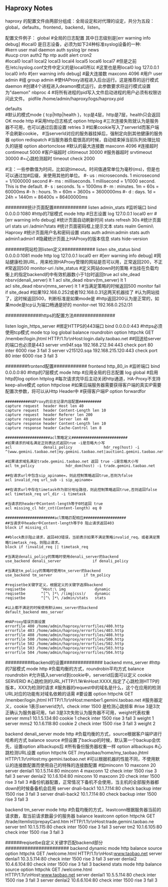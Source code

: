## Haproxy Notes

haproxy 的配置文件由两部分组成：全局设定和对代理的设定，共分为五段：global，defaults，frontend，backend，listen。


配置文件例子：
global
    #全局的日志配置 其中日志级别是[err warning info debug]
    #local0 是日志设备，必须为如下24种标准syslog设备的一种:                     
    #kern   user   mail   daemon auth   syslog lpr    news   
    #uucp   cron   auth2  ftp    ntp    audit  alert  cron2  
    #local0 local1 local2 local3 local4 local5 local6 local7 
#但是之前在/etc/syslog.conf文件中定义的是local0所以
    #这里也是用local0
    log 127.0.0.1 local0 info #[err warning info debug]
    #最大连接数
    maxconn 4096
#用户
    user admin
    #组
    group admin
    #使HAProxy进程进入后台运行。这是推荐的运行模式
    daemon
    #创建4个进程进入deamon模式运行。此参数要求将运行模式设置为"daemon"
    nbproc 4
    #将所有进程的pid写入文件<pidfile>启动进程的用户必须有权限访问此文件。
    pidfile /home/admin/haproxy/logs/haproxy.pid
 
defaults                
    #默认的模式mode { tcp|http|health }，tcp是4层，http是7层，health只会返回OK
    mode http
    #采用http日志格式
    option httplog
    #三次连接失败就认为是服务器不可用，也可以通过后面设置
    retries 3
    #如果cookie写入了serverId而客户端不会刷新cookie，
    #当serverId对应的服务器挂掉后，强制定向到其他健康的服务器
    option redispatch
    #当服务器负载很高的时候，自动结束掉当前队列处理比较久的链接
    option abortonclose
    #默认的最大连接数
    maxconn 4096
    #连接超时
    contimeout 5000
    #客户端超时
    clitimeout 30000
    #服务器超时
    srvtimeout 30000
    #=心跳检测超时
    timeout check 2000
   
#注：一些参数值为时间，比如说timeout。时间值通常单位为毫秒(ms)，但是也可以通过加#后缀，来使用其他的单位。
#- us : microseconds. 1 microsecond = 1/1000000 second
#- ms : milliseconds. 1 millisecond = 1/1000 second. This is the default.
#- s  : seconds. 1s = 1000ms
#- m  : minutes. 1m = 60s = 60000ms
#- h  : hours.   1h = 60m = 3600s = 3600000ms
#- d  : days.    1d = 24h = 1440m = 86400s = 86400000ms
 
########统计页面配置############
listen admin_stats
    #监听端口
    bind 0.0.0.0:1080
    #http的7层模式
    mode http
    #日志设置
    log 127.0.0.1 local0 err #[err warning info debug]
    #统计页面自动刷新时间
    stats refresh 30s
    #统计页面url
    stats uri /admin?stats
    #统计页面密码框上提示文本
    stats realm  Gemini\ Haproxy
    #统计页面用户名和密码设置
    stats auth admin:admin
    stats auth admin1:admin1
    #隐藏统计页面上HAProxy的版本信息
    stats hide-version
 
#######网站检测listen定义############
listen site_status
    bind 0.0.0.0:1081
    mode http
    log 127.0.0.1 local0 err #[err warning info debug]
    #网站健康检测URL，用来检测HAProxy管理的网站是否可以用，正常返回200，不正
#常返回500
    monitor-uri /site_status
    #定义网站down时的策略
    #当挂在负载均衡上的指定backend的中有效机器数小于1台时返回true
    acl site_dead   nbsrv(denali_server) lt 1
    acl site_dead   nbsrv(tm_server) lt 1                                                                                                                   
    acl site_dead   nbsrv(mms_server) lt 1
    #当满足策略的时候返回500
    monitor fail if site_dead
    #如果192.168.0.252或者192.168.0.31这两天机器挂了
    #认为网站挂了，这时候返回500，判断标准是如果mode是
    #http返回200认为是正常的，如果mode是tcp认为端口畅通是好的
monitor-net 192.168.0.252/31
 
#############https的配置方法###############
 
listen login_https_server
#绑定HTTPS的443端口
bind 0.0.0.0:443
#https必须使用tcp模式
mode tcp
log global
balance roundrobin
option httpchk GET /member/login.jhtml HTTP/1.1\r\nHost:login.daily.taobao.net
##回送给server的端口也必须是443
server vm94f.sqa   192.168.212.94:443  check port 80 inter 6000 rise 3 fall 3
server v215120.sqa 192.168.215.120:443 check port 80 inter 6000 rise 3 fall 3

 
########frontend配置############
frontend http_80_in
    #监听端口
    bind 0.0.0.0:80
    #http的7层模式
    mode http
    #应用全局的日志配置
    log global
    #启用http的log
    option httplog
    #每次请求完毕后主动关闭http通道，HA-Proxy不支持keep-alive模式
    option httpclose
#如果后端服务器需要获得客户端的真实IP需要配置次参数，将可以从Http Header中
#获得客户端IP
    option forwardfor
   
    ###########HAProxy的日志记录内容配置##########
    capture request  header Host len 40
    capture request  header Content-Length len 10
    capture request  header Referer len 200
    capture response header Server len 40
    capture response header Content-Length len 10
    capture response header Cache-Control len 8
   
    ####################acl策略定义#########################
    #如果请求的域名满足正则表达式返回true -i是忽略大小写
    acl              denali_policy              hdr_reg(host) -i ^(www.gemini.taobao.net|my.gemini.taobao.net|auction1.gemini.taobao.net)$
   
    #如果请求域名满足trade.gemini.taobao.net 返回 true -i是忽略大小写
    acl tm_policy              hdr_dom(host) -i trade.gemini.taobao.net
   
    ##在请求url中包含sip_apiname=，则此控制策略返回true,否则为false
    acl invalid_req url_sub -i sip_apiname=
   
    ##在请求url中存在timetask作为部分地址路径，则此控制策略返回true,否则返回false
    acl timetask_req url_dir -i timetask
   
    #当请求的header中Content-length等于0时返回 true
    acl missing_cl hdr_cnt(Content-length) eq 0
   
    ######################acl策略匹配相应###################
    ##当请求中header中Content-length等于0 阻止请求返回403
    block if missing_cl
 
    ##block表示阻止请求，返回403错误，当前表示如果不满足策略invalid_req，或者满足策略timetask_req，则阻止请求。   
    block if !invalid_req || timetask_req 
   
    #当满足denali_policy的策略时使用denali_server的backend
    use_backend denali_server              if denali_policy
   
    #当满足tm_policy的策略时使用tm_server的backend
    use_backend tm_server              if tm_policy
   
    #reqisetbe关键字定义，根据定义的关键字选择backend
    reqisetbe       ^Host:\ img             dynamic
    reqisetbe       ^[^\ ]*\ /(img|css)/    dynamic
    reqisetbe       ^[^\ ]*\ /admin/stats   stats
   
    #以上都不满足的时候使用默认mms_server的backend
    default_backend mms_server
   
    #HAProxy错误页面设置
    errorfile 400 /home/admin/haproxy/errorfiles/400.http
    errorfile 403 /home/admin/haproxy/errorfiles/403.http
    errorfile 408 /home/admin/haproxy/errorfiles/408.http
    errorfile 500 /home/admin/haproxy/errorfiles/500.http
    errorfile 502 /home/admin/haproxy/errorfiles/502.http
    errorfile 503 /home/admin/haproxy/errorfiles/503.http
    errorfile 504 /home/admin/haproxy/errorfiles/504.http
##########backend的设置##############
backend mms_server
   #http的7层模式
    mode http
    #负载均衡的方式，roundrobin平均方式
    balance roundrobin
    #允许插入serverid到cookie中，serverid后面可以定义
    cookie SERVERID
    #心跳检测的URL,HTTP/1.1¥r¥nHost:XXXX,指定了心跳检测HTTP的版本，XXX为检测时请求
    #服务器的request中的域名是什么，这个在应用的检测URL对应的功能有对域名依赖的话需
    #要设置
    option httpchk GET /member/login.jhtml HTTP/1.1\r\nHost:member1.gemini.taobao.net
    #服务器定义，cookie 1表示serverid为1，check inter 1500 是检测心跳频率
    #rise 3是3次正确认为服务器可用，fall 3是3次失败认为服务器不可用，weight代表权重
    server mms1 10.1.5.134:80 cookie 1 check inter 1500 rise 3 fall 3 weight 1
    server mms2 10.1.6.118:80 cookie 2 check inter 1500 rise 3 fall 3 weight 2
 
backend denali_server
    mode http
    #负载均衡的方式，source根据客户端IP进行哈希的方式
    balance source
    #但设置了backup的时候，默认第一个backup会优先，设置option allbackups后
    #所有备份服务器权重一样
    option allbackups
    #心跳检测URL设置
    option httpchk GET /mytaobao/home/my_taobao.jhtml HTTP/1.1\r\nHost:my.gemini.taobao.net
    #可以根据机器的性能不同，不使用默认的连接数配置而使用自己的特殊的连接数配置
    #如minconn 10 maxconn 20
    server denlai1 10.1.5.114:80 minconn 4 maxconn 12 check inter 1500 rise 3 fall 3
    server denlai2 10.1.6.104:80 minconn 10 maxconn 20 check inter 1500 rise 3 fall 3
    #备份机器配置，正常情况下备机不会使用，当主机的全部服务器都down的时候备备机会启用
    server dnali-back1 10.1.7.114:80 check backup inter 1500 rise 3 fall 3
    server dnali-back2 10.1.7.114:80 check backup inter 1500 rise 3 fall 3
 
backend  tm_server
    mode http
    #负载均衡的方式，leastconn根据服务器当前的请求数，取当前请求数最少的服务器
    balance leastconn
    option httpchk GET /trade/itemlist/prepayCard.htm HTTP/1.1\r\nHost:trade.gemini.taobao.ne
    server tm1 10.1.5.115:80 check inter 1500 rise 3 fall 3
    server tm2 10.1.6.105:80 check inter 1500 rise 3 fall 3
   
######reqisetbe自定义关键字匹配backend部分#######################
backend dynamic
    mode http
    balance source
    option httpchk GET  /welcome.html HTTP/1.1\r\nHost:www.taobao.net
    server denlai1 10.3.5.114:80 check inter 1500 rise 3 fall 3
    server denlai2 10.4.6.104:80 check inter 1500 rise 3 fall 3
backend stats
    mode http
    balance source
    option httpchk GET  /welcome.html HTTP/1.1\r\nHost:www.taobao.net
    server denlai1 10.5.5.114:80 check inter 1500 rise 3 fall 3
server denlai2 10.6.6.104:80 check inter 1500 rise 3 fall 3 
 
